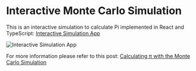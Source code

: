 # Interactive Monte Carlo Simulation

This is an interactive simulation to calculate Pi implemented in React and TypeScript: [Interactive Simulation App](https://chriszirkel.github.io/monte-carlo-pi)

![Interactive Simulation App](https://cdn.hashnode.com/res/hashnode/image/upload/v1633523217952/BrDkScslr.png)

For more information please refer to this post: [Calculating π with the Monte Carlo Simulation](#)